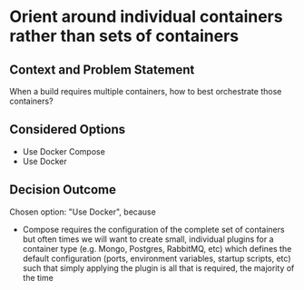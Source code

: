 #  Orient around individual containers rather than sets of containers

## Context and Problem Statement

When a build requires multiple containers, how to best orchestrate those containers?

## Considered Options

* Use Docker Compose
* Use Docker

## Decision Outcome

Chosen option: "Use Docker", because

* Compose requires the configuration of the complete set of containers but often times we will want to create small, 
  individual plugins for a container type (e.g. Mongo, Postgres, RabbitMQ, etc) which defines the default 
  configuration (ports, environment variables, startup scripts, etc) such that simply applying the plugin is all 
  that is required, the majority of the time


